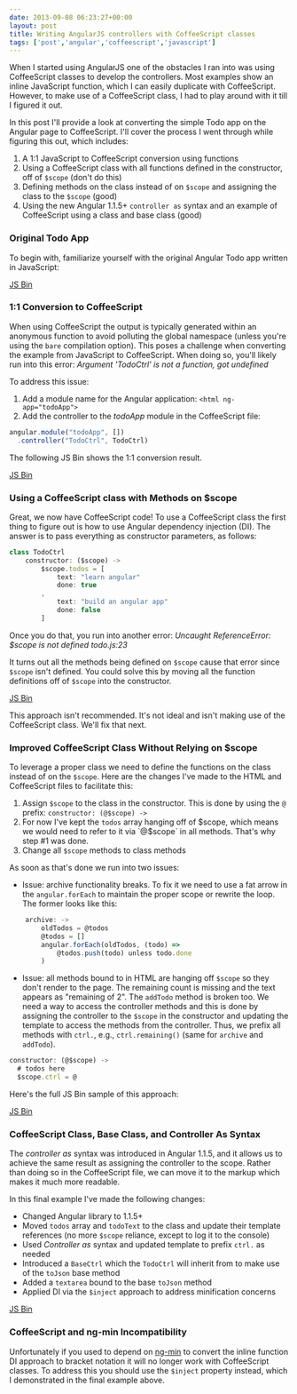 ```yaml
---
date: 2013-09-08 06:23:27+00:00
layout: post
title: Writing AngularJS controllers with CoffeeScript classes
tags: ['post','angular','coffeescript','javascript']
---
```


When I started using AngularJS one of the obstacles I ran into was using CoffeeScript classes to develop the controllers. Most examples show an inline JavaScript function, which I can easily duplicate with CoffeeScript. However, to make use of a CoffeeScript class, I had to play around with it till I figured it out.

In this post I'll provide a look at converting the simple Todo app on the Angular page to CoffeeScript. I'll cover the process I went through while figuring this out, which includes:

  1. A 1:1 JavaScript to CoffeeScript conversion using functions
  2. Using a CoffeeScript class with all functions defined in the constructor, off of `$scope` (don't do this)
  3. Defining methods on the class instead of on `$scope` and assigning the class to the `$scope` (good)
  4. Using the new Angular 1.1.5+ `controller as` syntax and an example of CoffeeScript using a class and base class (good)

### Original Todo App

To begin with, familiarize yourself with the original Angular Todo app written in JavaScript:

<a class="jsbin-embed" href="http://jsbin.com/eJOVofO/1/embed?html,js,output">JS Bin</a><script src="http://static.jsbin.com/js/embed.js"></script>

### 1:1 Conversion to CoffeeScript

When using CoffeeScript the output is typically generated within an anonymous function to avoid polluting the global namespace (unless you're using the `bare` compilation option). This poses a challenge when converting the example from JavaScript to CoffeeScript. When doing so, you'll likely run into this error: _Argument 'TodoCtrl' is not a function, got undefined_

To address this issue:

  1. Add a module name for the Angular application: `<html ng-app="todoApp">`
  2. Add the controller to the _todoApp_ module in the CoffeeScript file:

```javascript
angular.module("todoApp", [])
  .controller("TodoCtrl", TodoCtrl)
```

The following JS Bin shows the 1:1 conversion result.

<a class="jsbin-embed" href="http://jsbin.com/eJOVofO/2/embed?html,js,output">JS Bin</a><script src="http://static.jsbin.com/js/embed.js"></script>

### Using a CoffeeScript class with Methods on $scope

Great, we now have CoffeeScript code! To use a CoffeeScript class the first thing to figure out is how to use Angular dependency injection (DI). The answer is to pass everything as constructor parameters, as follows:

```javascript
class TodoCtrl
    constructor: ($scope) ->
        $scope.todos = [
            text: "learn angular"
            done: true
        ,
            text: "build an angular app"
            done: false
        ]
```

Once you do that, you run into another error: _Uncaught ReferenceError: $scope is not defined todo.js:23_

It turns out all the methods being defined on `$scope` cause that error since `$scope` isn't defined. You could solve this by moving all the function definitions off of `$scope` into the constructor.

<a class="jsbin-embed" href="http://jsbin.com/eJOVofO/3/embed?js,output">JS Bin</a><script src="http://static.jsbin.com/js/embed.js"></script>

This approach isn't recommended. It's not ideal and isn't making use of the CoffeeScript class. We'll fix that next.

### Improved CoffeeScript Class Without Relying on $scope

To leverage a proper class we need to define the functions on the class instead of on the `$scope`. Here are the changes I've made to the HTML and CoffeeScript files to facilitate this:

  1. Assign `$scope` to the class in the constructor. This is done by using the `@` prefix: `constructor: (@$scope) ->`
  2. For now I've kept the `todos` array hanging off of $scope, which means we would need to refer to it via `@$scope` in all methods. That's why step #1 was done.
  3. Change all `$scope` methods to class methods

As soon as that's done we run into two issues:

  * Issue: archive functionality breaks. To fix it we need to use a fat arrow in the `angular.forEach` to maintain the proper scope or rewrite the loop. The former looks like this:

  ```javascript
      archive: ->
          oldTodos = @todos
          @todos = []
          angular.forEach(oldTodos, (todo) =>
              @todos.push(todo) unless todo.done
          )
  ```

  * Issue: all methods bound to in HTML are hanging off `$scope` so they don't render to the page. The remaining count is missing and the text appears as "remaining of 2". The `addTodo` method is broken too. We need a way to access the controller methods and this is done by assigning the controller to the `$scope` in the constructor and updating the template to access the methods from the controller. Thus, we prefix all methods with `ctrl.`, e.g., `ctrl.remaining()` (same for `archive` and `addTodo`).

  ```javascript
  constructor: (@$scope) ->
    # todos here
    $scope.ctrl = @
  ```

Here's the full JS Bin sample of this approach:

<a class="jsbin-embed" href="http://jsbin.com/eJOVofO/4/embed?html,js,output">JS Bin</a><script src="http://static.jsbin.com/js/embed.js"></script>

### CoffeeScript Class, Base Class, and Controller As Syntax

The _controller as_ syntax was introduced in Angular 1.1.5, and it allows us to achieve the same result as assigning the controller to the scope. Rather than doing so in the CoffeeScript file, we can move it to the markup which makes it much more readable.

In this final example I've made the following changes:

  * Changed Angular library to 1.1.5+
  * Moved `todos` array and `todoText` to the class and update their template references (no more `$scope` reliance, except to log it to the console)
  * Used _Controller as_ syntax and updated template to prefix `ctrl.` as needed
  * Introduced a `BaseCtrl` which the `TodoCtrl` will inherit from to make use of the `toJson` base method
  * Added a `textarea` bound to the base `toJson` method
  * Applied DI via the `$inject` approach to address minification concerns

<a class="jsbin-embed" href="http://jsbin.com/eJOVofO/5/embed?html,js,output">JS Bin</a><script src="http://static.jsbin.com/js/embed.js"></script>

### CoffeeScript and ng-min Incompatibility

Unfortunately if you used to depend on [ng-min](https://github.com/btford/ngmin) to convert the inline function DI approach to bracket notation it will no longer work with CoffeeScript classes. To address this you should use the `$inject` property instead, which I demonstrated in the final example above.
